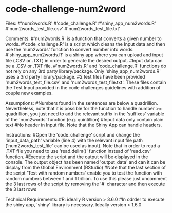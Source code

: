 # code-challenge-num2word

Files: 
#'num2words.R'
#'code_challenge.R'
#'shiny_app_num2words.R'
#'num2words_test_file.csv'
#'num2words_test_file.txt'

Comments:
#'num2words.R' is a function that converts a given number to words. 
#'code_challenge.R' is a script which cleans the Input data and then use the 'num2words' function to convert number into words.
#'shiny_app_num2words.R' is a shiny app where you can upload and input file (.CSV or .TXT) in order to generate the desired output. 
#Input data can be a .CSV or .TXT file.
#'num2words.R' and 'code_challenge.R' functions do not rely on any 3rd party library/package. Only 'shiny_app_num2words.R' uses a 3rd party library/package.
#2 test files have been provided 'num2words_test_file.csv' and 'num2words_test_file.txt'. These files contain the Test Input provided in the code challenges guidelines with addition of couple new examples. 

Assumptions:
#Numbers found in the sentences are below a quadrillion. Nevertheless, note that it is possible for the function to handle number >= quadrillion, you just need to add the relevant suffix in the 'suffixes' variable of the 'num2words' function (e.g. quintillion) 
#Input data only contain plain text
#No header in Input file. Note that the Shiny App can handle headers.

Instructions:
#Open the 'code_challenge' script and change the 'input_data_path' variable (line 4) with the relevant input file path ('num2words_test_file' can be used as input). Note that in order to read a .TXT file you need to use 'read.delim()' function instead of  'read.csv' function.
#Execute the script and the output will be displayed in the console. The output object has been named 'output_data' and can it can be display from the Global Environment (RStudio) 
#Note that the last section of the script 'Test with random numbers' enable you to test the function with random numbers between 1 and 1 trillion. To use this please just uncomment the 3 last rows of the script by removing the '#' character and then execute the 3 last rows

Technical Requirements: 
#R: ideally R version > 3.6.0
#In odrder to execute the shiny app, 'shiny' library is necessary. Ideally version > 1.6.0
